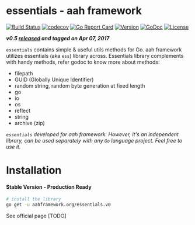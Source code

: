 # essentials - aah framework
[![Build Status](https://travis-ci.org/go-aah/essentials.svg?branch=master)](https://travis-ci.org/go-aah/essentials) [![codecov](https://codecov.io/gh/go-aah/essentials/branch/master/graph/badge.svg)](https://codecov.io/gh/go-aah/essentials/branch/master) [![Go Report Card](https://goreportcard.com/badge/aahframework.org/essentials.v0)](https://goreportcard.com/report/aahframework.org/essentials.v0)
[![Version](https://img.shields.io/badge/version-0.5-blue.svg)](https://github.com/go-aah/essentials/releases/latest) [![GoDoc](https://godoc.org/aahframework.org/essentials.v0?status.svg)](https://godoc.org/aahframework.org/essentials.v0)  [![License](https://img.shields.io/github/license/go-aah/essentials.svg)](LICENSE)

***v0.5 [released](https://github.com/go-aah/essentials/releases/latest) and tagged on Apr 07, 2017***

`essentials` contains simple & useful utils methods for Go. aah framework utilizes essentials (aka `ess`) library across. Essentials library complements with handy methods, refer godoc to know more about methods:
* filepath
* GUID (Globally Unique Identifier)
* random string, random byte generation at fixed length
* go
* io
* os
* reflect
* string
* archive (zip)

*`essentials` developed for aah framework. However, it's an independent library, can be used separately with any `Go` language project. Feel free to use it.*

# Installation
#### Stable Version - Production Ready
```sh
# install the library
go get -u aahframework.org/essentials.v0
```

See official page [TODO]
